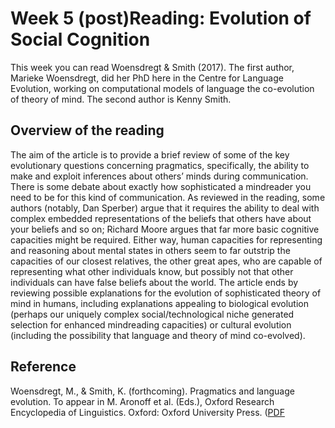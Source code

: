 # Week 5 (post)Reading: Evolution of Social Cognition

This week you can read Woensdregt & Smith (2017). The first author, Marieke Woensdregt, did her PhD here in the Centre for Language Evolution, working on computational models of language the co-evolution of theory of mind. The second author is Kenny Smith.

## Overview of the reading
The aim of the article is to provide a brief review of some of the key evolutionary questions concerning pragmatics, specifically, the ability to make and exploit inferences about others’ minds during communication. There is some debate about exactly how sophisticated a mindreader you need to be for this kind of communication. As reviewed in the reading, some authors (notably, Dan Sperber) argue that it requires the ability to deal with complex embedded representations of the beliefs that others have about your beliefs and so on; Richard Moore argues that far more basic cognitive capacities might be required. Either way, human capacities for representing and reasoning about mental states in others seem to far outstrip the capacities of our closest relatives, the other great apes, who are capable of representing what other individuals know, but possibly not that other individuals can have false beliefs about the world. The article ends by reviewing possible explanations for the evolution of sophisticated theory of mind in humans, including explanations appealing to biological evolution (perhaps our uniquely complex social/technological niche generated selection for enhanced mindreading capacities) or cultural evolution (including the possibility that language and theory of mind co-evolved).

## Reference
Woensdregt, M., & Smith, K. (forthcoming). Pragmatics and language evolution. To appear in M. Aronoff et al. (Eds.), Oxford Research Encyclopedia of Linguistics. Oxford: Oxford University Press. ([PDF](./Prereadings/woensdregt-smith.pdf)
